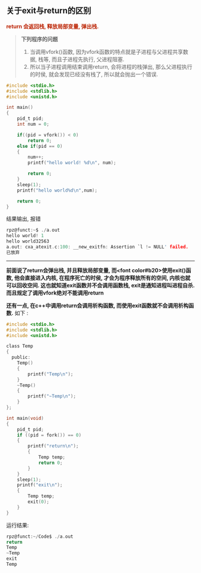 ## 关于exit与return的区别

<font color=#b20>**return 会返回栈, 释放局部变量, 弹出栈.**</font>

> **下列程序的问题**
>
> 1. 当调用vfork()函数, 因为vfork函数的特点就是子进程与父进程共享数据, 栈等, 而且子进程先执行, 父进程阻塞.
> 2. 所以当子进程调用结束调用return, 会将进程的栈弹出, 那么父进程执行的时侯, 就会发现已经没有栈了, 所以就会抛出一个错误.

```c
#include <stdio.h>
#include <stdlib.h>
#include <unistd.h>

int main()
{
	pid_t pid;
	int num = 0;

	if((pid = vfork()) < 0)
		return 0;
	else if(pid == 0)
	{
		num++;
		printf("hello world! %d\n", num);

		return 0;
	}
	sleep(1);
	printf("hello world%d\n",num);

	return 0;
}
```

结果输出, 报错

```c
rpz@funct:~$ ./a.out 
hello world! 1
hello world32563 
a.out: cxa_atexit.c:100: __new_exitfn: Assertion `l != NULL' failed.
已放弃
```

---

**前面说了return会弹出栈, 并且释放局部变量, 而<font color#b20>使用exit()函数, 他会直接进入内核, 在程序死亡的时侯, 才会为程序释放所有的空间, 内核也就可以回收空间. 这也就知道exit函数并不会调用函数栈, exit是通知进程叫进程自杀. 而且规定了调用vfork绝对不能调用return</font>**

**还有一点, 在c++中调用return会调用析构函数, 而使用exit函数就不会调用析构函数.** 如下 :

```c
#include <stdio.h>
#include <stdlib.h>
#include <unistd.h>

class Temp
{
  public:
    Temp()
    {
        printf("Temp\n");
    }
    ~Temp()
    {
        printf("~Temp\n");
    }
};

int main(void)
{
    pid_t pid;
    if ((pid = fork()) == 0)
    {
        printf("return\n");
        {
            Temp temp;
            return 0;
        }
    }
    sleep(1);
    printf("exit\n");
    {
        Temp temp;
        exit(0);
    }
}
```

运行结果:

```c
rpz@funct:~/Code$ ./a.out 
return
Temp
~Temp
exit
Temp
```









